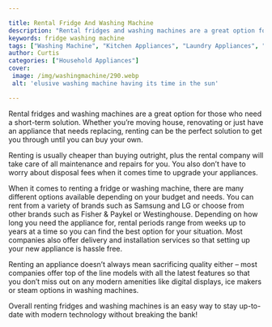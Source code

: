 ```yaml
---

title: Rental Fridge And Washing Machine
description: "Rental fridges and washing machines are a great option for those who need a short-term solution. Whether you’re moving house, reno...see more detail"
keywords: fridge washing machine
tags: ["Washing Machine", "Kitchen Appliances", "Laundry Appliances", "Clean Appliance"]
author: Curtis
categories: ["Household Appliances"]
cover: 
 image: /img/washingmachine/290.webp
 alt: 'elusive washing machine having its time in the sun'

---
```


Rental fridges and washing machines are a great option for those who need a short-term solution. Whether you’re moving house, renovating or just have an appliance that needs replacing, renting can be the perfect solution to get you through until you can buy your own.

Renting is usually cheaper than buying outright, plus the rental company will take care of all maintenance and repairs for you. You also don’t have to worry about disposal fees when it comes time to upgrade your appliances.

When it comes to renting a fridge or washing machine, there are many different options available depending on your budget and needs. You can rent from a variety of brands such as Samsung and LG or choose from other brands such as Fisher & Paykel or Westinghouse. Depending on how long you need the appliance for, rental periods range from weeks up to years at a time so you can find the best option for your situation. Most companies also offer delivery and installation services so that setting up your new appliance is hassle free. 

Renting an appliance doesn’t always mean sacrificing quality either – most companies offer top of the line models with all the latest features so that you don’t miss out on any modern amenities like digital displays, ice makers or steam options in washing machines. 

Overall renting fridges and washing machines is an easy way to stay up-to-date with modern technology without breaking the bank!
